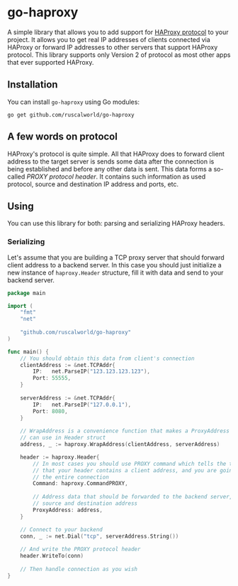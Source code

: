 # go-haproxy

A simple library that allows you to add support
for [HAProxy protocol](https://www.haproxy.org/download/1.8/doc/proxy-protocol.txt) to your project. It allows you to
get real IP addresses of clients connected via HAProxy or forward IP addresses to other servers that support HAProxy
protocol. This library supports only Version 2 of protocol as most other apps that ever supported HAProxy.

## Installation

You can install `go-haproxy` using Go modules:

```shell
go get github.com/ruscalworld/go-haproxy
```

## A few words on protocol

HAProxy's protocol is quite simple. All that HAProxy does to forward client address to the target server is sends some
data after the connection is being established and before any other data is sent. This data forms a so-called _PROXY
protocol header_. It contains such information as used protocol, source and destination IP address and ports, etc.

## Using

You can use this library for both: parsing and serializing HAProxy headers.

### Serializing

Let's assume that you are building a TCP proxy server that should forward client address to a backend server. In this
case you should just initialize a new instance of `haproxy.Header` structure, fill it with data and send to your
backend server.

```go
package main

import (
	"fmt"
	"net"
	
	"github.com/ruscalworld/go-haproxy"
)

func main() {
	// You should obtain this data from client's connection
	clientAddress := &net.TCPAddr{
		IP:   net.ParseIP("123.123.123.123"),
		Port: 55555,
	}
	
	serverAddress := &net.TCPAddr{
		IP:   net.ParseIP("127.0.0.1"),
		Port: 8080,
	}
	
	// WrapAddress is a convenience function that makes a ProxyAddress that you
	// can use in Header struct
	address, _ := haproxy.WrapAddress(clientAddress, serverAddress)

	header := haproxy.Header{
		// In most cases you should use PROXY command which tells the target server
		// that your header contains a client address, and you are going to forward
		// the entire connection
		Command: haproxy.CommandPROXY,
		
		// Address data that should be forwarded to the backend server, includes
		// source and destination address
		ProxyAddress: address,
	}

	// Connect to your backend
	conn, _ := net.Dial("tcp", serverAddress.String())
	
	// And write the PROXY protocol header
	header.WriteTo(conn)
	
	// Then handle connection as you wish
}
```
